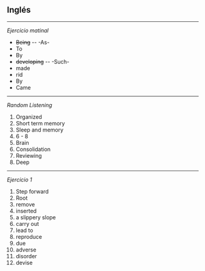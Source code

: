 ## Inglés
---
_Ejercicio matinal_
- ~~Being~~ -- -As-
- To
- By
- ~~developing~~ -- -Such-
- made
- rid
- By
- Came
---
_Random Listening_
1. Organized
2. Short term memory
3. Sleep and memory
4. 6 - 8
5. Brain
6. Consolidation
7. Reviewing
8. Deep
---
_Ejercicio 1_
1. Step forward
2. Root
3. remove
4. inserted
5. a slippery slope
6. carry out
7. lead to
8. reproduce
9. due
10. adverse
11. disorder
12. devise
